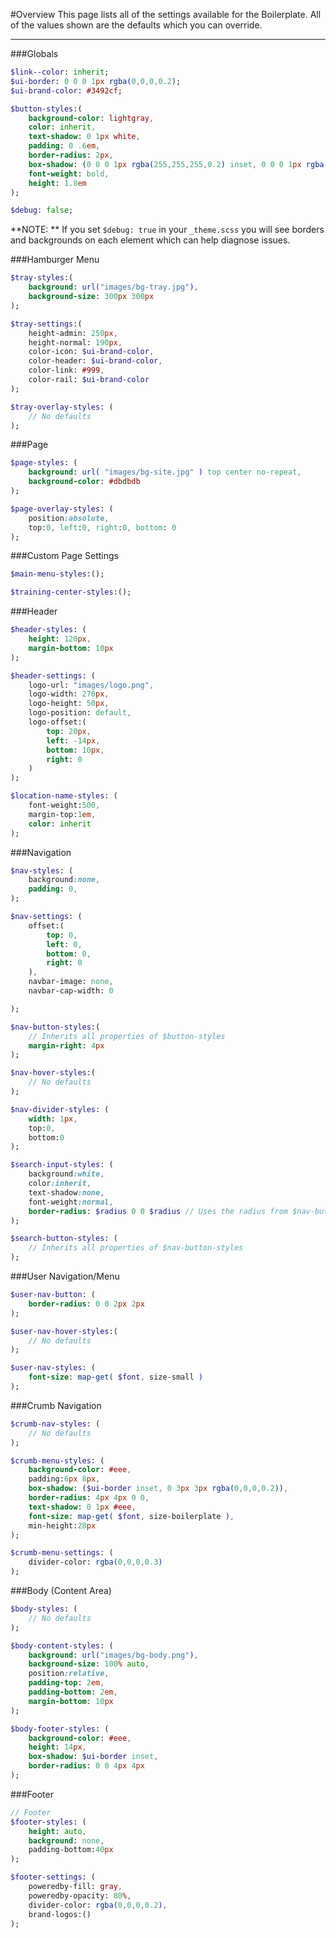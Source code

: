 #Overview
This page lists all of the settings available for the Boilerplate. All of the values shown are the defaults which you can override.

***

###Globals

```sass
$link--color: inherit;
$ui-border: 0 0 0 1px rgba(0,0,0,0.2);
$ui-brand-color: #3492cf;

$button-styles:(
    background-color: lightgray,
    color: inherit,
    text-shadow: 0 1px white,
    padding: 0 .6em,
    border-radius: 2px,
    box-shadow: (0 0 0 1px rgba(255,255,255,0.2) inset, 0 0 0 1px rgba(0,0,0,0.1)),
    font-weight: bold,
    height: 1.8em
);

$debug: false;
```

**NOTE: ** If you set `$debug: true` in your `_theme.scss` you will see borders and backgrounds on each element which can help diagnose issues.

###Hamburger Menu

```sass
$tray-styles:(
    background: url("images/bg-tray.jpg"),
    background-size: 300px 300px
);

$tray-settings:(
    height-admin: 250px,
    height-normal: 190px,
    color-icon: $ui-brand-color,
    color-header: $ui-brand-color,
    color-link: #999,
    color-rail: $ui-brand-color
);

$tray-overlay-styles: (
    // No defaults
);
```

###Page

```sass
$page-styles: (
    background: url( "images/bg-site.jpg" ) top center no-repeat,
    background-color: #dbdbdb
);

$page-overlay-styles: (
    position:absolute,
    top:0, left:0, right:0, bottom: 0
);
```

###Custom Page Settings

```sass
$main-menu-styles:();

$training-center-styles:();
```

###Header

```sass
$header-styles: (
    height: 120px,
    margin-bottom: 10px
);

$header-settings: (
    logo-url: "images/logo.png",
    logo-width: 270px,
    logo-height: 50px,
    logo-position: default,
    logo-offset:(
        top: 20px,
        left: -14px,
        bottom: 10px,
        right: 0
    )
);

$location-name-styles: (
    font-weight:500,
    margin-top:1em,
    color: inherit
);
```

###Navigation

```sass
$nav-styles: (
    background:none,
    padding: 0,
);

$nav-settings: (
    offset:(
        top: 0,
        left: 0,
        bottom: 0,
        right: 0
    ),
    navbar-image: none,
    navbar-cap-width: 0

);

$nav-button-styles:(
    // Inherits all properties of $button-styles
    margin-right: 4px
);

$nav-hover-styles:(
    // No defaults
);

$nav-divider-styles: (
    width: 1px,
    top:0,
    bottom:0
);

$search-input-styles: (
    background:white,
    color:inherit,
    text-shadow:none,
    font-weight:normal,
    border-radius: $radius 0 0 $radius // Uses the radius from $nav-button-styles by default
);

$search-button-styles: (
    // Inherits all properties of $nav-button-styles
);

```

###User Navigation/Menu

```sass
$user-nav-button: (
    border-radius: 0 0 2px 2px
);

$user-nav-hover-styles:(
    // No defaults
);

$user-nav-styles: (
    font-size: map-get( $font, size-small )
);
```

###Crumb Navigation

```sass
$crumb-nav-styles: (
    // No defaults
);

$crumb-menu-styles: (
    background-color: #eee,
    padding:6px 8px,
    box-shadow: ($ui-border inset, 0 3px 3px rgba(0,0,0,0.2)),
    border-radius: 4px 4px 0 0,
    text-shadow: 0 1px #eee,
    font-size: map-get( $font, size-boilerplate ),
    min-height:28px
);

$crumb-menu-settings: (
    divider-color: rgba(0,0,0,0.3)
);

```

###Body (Content Area)

```sass
$body-styles: (
    // No defaults
); 

$body-content-styles: (
    background: url("images/bg-body.png"),
    background-size: 100% auto,
    position:relative,
    padding-top: 2em,
    padding-bottom: 2em,
    margin-bottom: 10px
);

$body-footer-styles: (
    background-color: #eee,
    height: 14px,
    box-shadow: $ui-border inset,
    border-radius: 0 0 4px 4px
);
```

###Footer

```sass
// Footer
$footer-styles: (
    height: auto,
    background: none,
    padding-bottom:40px
);

$footer-settings: (
    poweredby-fill: gray,
    poweredby-opacity: 80%,
    divider-color: rgba(0,0,0,0.2),
    brand-logos:()
);
```
